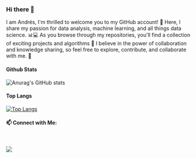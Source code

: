 ### Hi there 👋

I am Andrés, I'm thrilled to welcome you to my GitHub account! 🎉 Here, I share my passion for data analysis, machine learning, and all things data science. 📊💻 As you browse through my repositories, you'll find a collection of exciting projects and algorithms 🚀 I believe in the power of collaboration and knowledge sharing, so feel free to explore, contribute, and collaborate with me. 🌟

#### Github Stats
![Anurag's GitHub stats](https://github-readme-stats.vercel.app/api?username=andresvdata&hide_rank=true)


#### Top Langs
[![Top Langs](https://github-readme-stats.vercel.app/api/top-langs/?username=andresvdata&layout=donut-vertical)](https://github.com/anuraghazra/github-readme-stats)

####  :mailbox: Connect with Me:
<br />

<p align="center">

<a href="https://co.linkedin.com/in/andresvdata"><img src="https://img.shields.io/badge/-andresvdata-0077B5?style=flat&logo=Linkedin&logoColor=white"/></a>


<!--
**andresvdata/andresvdata** is a ✨ _special_ ✨ repository because its `README.md` (this file) appears on your GitHub profile.

Here are some ideas to get you started:

- 🔭 I’m currently working on ...
- 🌱 I’m currently learning ...
- 👯 I’m looking to collaborate on ...
- 🤔 I’m looking for help with ...
- 💬 Ask me about ...
- 📫 How to reach me: ...
- 😄 Pronouns: ...
- ⚡ Fun fact: ...
-->
